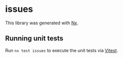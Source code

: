 # issues

This library was generated with [Nx](https://nx.dev).

## Running unit tests

Run `nx test issues` to execute the unit tests via [Vitest](https://vitest.dev/).
